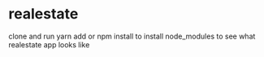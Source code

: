 # realestate
clone and run yarn add or npm install to install node_modules to see what realestate app looks like
